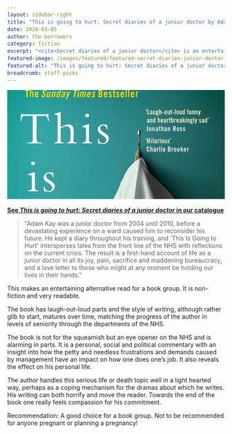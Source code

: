 ```yaml
---
layout: sidebar-right
title: "This is going to hurt: Secret diaries of a junior doctor by Adam Kay"
date: 2020-03-05
author: the-borrowers
category: fiction
excerpt: "<cite>Secret diaries of a junior doctor</cite> is an entertaining read with it’s laugh-out-loud parts and very readable style of writing."
featured-image: /images/featured/featured-secret-diaries-junior-doctor.jpg
featured-alt: "This is going to hurt: Secret diaries of a junior doctor"
breadcrumb: staff-picks
---
```


![This is going to hurt: Secret diaries of a junior doctor](/images/featured/featured-secret-diaries-junior-doctor.jpg)

**[See <cite>This is going to hurt: Secret diaries of a junior doctor</cite> in our catalogue](https://suffolk.spydus.co.uk/cgi-bin/spydus.exe/ENQ/OPAC/BIBENQ?BRN=2352558)**

> "Adam Kay was a junior doctor from 2004 until 2010, before a devastating experience on a ward caused him to reconsider his future. He kept a diary throughout his training, and 'This Is Going to Hurt' intersperses tales from the front line of the NHS with reflections on the current crisis. The result is a first-hand account of life as a junior doctor in all its joy, pain, sacrifice and maddening bureaucracy, and a love letter to those who might at any moment be holding our lives in their hands."

This makes an entertaining alternative read for a book group. It is non-fiction and very readable.

The book has laugh-out-loud parts and the style of writing, although rather glib to start, matures over time, matching the progress of the author in levels of seniority through the departments of the NHS.

The book is not for the squeamish but an eye opener on the NHS and is alarming in parts. It is a personal, social and political commentary with an insight into how the petty and needless frustrations and demands caused by management have an impact on how one does one’s job. It also reveals the effect on his personal life.

The author handles this serious life or death topic well in a light hearted way, perhaps as a coping mechanism for the dramas about which he writes. His writing can both horrify and move the reader. Towards the end of the book one really feels compassion for his commitment.

Recommendation: A good choice for a book group. Not to be recommended for anyone pregnant or planning a pregnancy!

